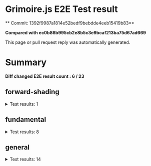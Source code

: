 # Grimoire.js E2E Test result

** Commit: 1392f9987a1814e52bedf9bebdde4eeb15419b83**

**Compared with ec0b86b995cb2e8b5c3e9bcaf213ba75d67ad669**

This page or pull request reply was automatically generated.

# Summary

**Diff changed E2E result count : 6 / 23**



## forward-shading

<details>
    <summary>Test results: 1</summary>

<details>
    <summary>0:forward-shading/pbr-rougness-metallic[PASSED] -- (load: 3583 / waitFor: )</summary>





<img src="https://159-108731811-gh.circle-artifacts.com/0/tmp/circle-artifacts.wzbuC4o/diff/forward-shadingpbr-rougness-metallic.png"/>




<a href="http://jsrun.it/kyasbal/gCfn3#fundamental&#x3D;staging-1392f9987a1814e52bedf9bebdde4eeb15419b83">OPEN</a>



<details>
    <summary>Logs</summary>

```
log:%cGrimoire.js v0.21.1
plugins:

  1 : grimoirejs-math@1.15.1
  2 : grimoirejs-fundamental@0.30.0beta5
  3 : grimoirejs-forward-shading@1.10.1

To suppress this message,please inject a line &quot;gr.debug &#x3D; false;&quot; on the initializing timing. color:#44F;font-weight:bold;
```

</details>

<details>
    <summary>Meta</summary>


|Key|Value|
|:-:|:-:|
|config|[object Object]|
|loadTime|3583|
|logs|[object Object]|
|diffTestResult|true|
|url|http://jsrun.it/kyasbal/gCfn3#fundamental&#x3D;staging-1392f9987a1814e52bedf9bebdde4eeb15419b83|


</details>

<details>
    <summary>Config</summary>


|Key|Value|
|:-:|:-:|
|url|http://jsrun.it/kyasbal/gCfn3|
|timeout|100000|
|waitFor||
|width|640|
|height|480|
|threshold|3%|
|shift|2|
|group|forward-shading|
|name|pbr-rougness-metallic|


</details>


</details>


---

 

</details>


## fundamental

<details>
    <summary>Test results: 8</summary>


### 0:fundamental/texture-direction\[CHANGED\]

* load: 3928
* waitFor: 





<img src="https://159-108731811-gh.circle-artifacts.com/1/tmp/circle-artifacts.4D5DYK3/diff/fundamentaltexture-direction.png"/>




<a href="https://codepen.io/kyasbal-1994/debug/gXMBJV#fundamental&#x3D;staging-1392f9987a1814e52bedf9bebdde4eeb15419b83">OPEN</a>



<details>
    <summary>Logs</summary>

```
log:%cGrimoire.js v0.21.1
plugins:

  1 : grimoirejs-math@1.15.1
  2 : grimoirejs-fundamental@0.30.0beta5

To suppress this message,please inject a line &quot;gr.debug &#x3D; false;&quot; on the initializing timing. color:#44F;font-weight:bold;
```

</details>

<details>
    <summary>Meta</summary>


|Key|Value|
|:-:|:-:|
|config|[object Object]|
|loadTime|3928|
|logs|[object Object]|
|diffTestResult|false|
|url|https://codepen.io/kyasbal-1994/debug/gXMBJV#fundamental&#x3D;staging-1392f9987a1814e52bedf9bebdde4eeb15419b83|


</details>

<details>
    <summary>Config</summary>


|Key|Value|
|:-:|:-:|
|url|https://codepen.io/kyasbal-1994/debug/gXMBJV|
|timeout|100000|
|waitFor||
|width|640|
|height|480|
|threshold|3%|
|shift|2|
|group|fundamental|
|name|texture-direction|


</details>


---


<details>
    <summary>1:fundamental/uv[PASSED] -- (load: 2894 / waitFor: )</summary>





<img src="https://159-108731811-gh.circle-artifacts.com/2/tmp/circle-artifacts.9j1gkko/diff/fundamentaluv.png"/>




<a href="https://codepen.io/kyasbal-1994/debug/vWXLLK#fundamental&#x3D;staging-1392f9987a1814e52bedf9bebdde4eeb15419b83">OPEN</a>



<details>
    <summary>Logs</summary>

```
log:%cGrimoire.js v0.21.1
plugins:

  1 : grimoirejs-math@1.15.1
  2 : grimoirejs-fundamental@0.30.0beta5

To suppress this message,please inject a line &quot;gr.debug &#x3D; false;&quot; on the initializing timing. color:#44F;font-weight:bold;
```

</details>

<details>
    <summary>Meta</summary>


|Key|Value|
|:-:|:-:|
|config|[object Object]|
|loadTime|2894|
|logs|[object Object]|
|diffTestResult|true|
|url|https://codepen.io/kyasbal-1994/debug/vWXLLK#fundamental&#x3D;staging-1392f9987a1814e52bedf9bebdde4eeb15419b83|


</details>

<details>
    <summary>Config</summary>


|Key|Value|
|:-:|:-:|
|url|https://codepen.io/kyasbal-1994/debug/vWXLLK|
|timeout|100000|
|waitFor||
|width|640|
|height|480|
|threshold|3%|
|shift|2|
|group|fundamental|
|name|uv|


</details>


</details>


---


<details>
    <summary>2:fundamental/normal[PASSED] -- (load: 3191 / waitFor: )</summary>





<img src="https://159-108731811-gh.circle-artifacts.com/3/tmp/circle-artifacts.DRqvJvK/diff/fundamentalnormal.png"/>




<a href="https://codepen.io/kyasbal-1994/debug/RjGroo#fundamental&#x3D;staging-1392f9987a1814e52bedf9bebdde4eeb15419b83">OPEN</a>



<details>
    <summary>Logs</summary>

```
log:%cGrimoire.js v0.21.1
plugins:

  1 : grimoirejs-math@1.15.1
  2 : grimoirejs-fundamental@0.30.0beta5

To suppress this message,please inject a line &quot;gr.debug &#x3D; false;&quot; on the initializing timing. color:#44F;font-weight:bold;
```

</details>

<details>
    <summary>Meta</summary>


|Key|Value|
|:-:|:-:|
|config|[object Object]|
|loadTime|3191|
|logs|[object Object]|
|diffTestResult|true|
|url|https://codepen.io/kyasbal-1994/debug/RjGroo#fundamental&#x3D;staging-1392f9987a1814e52bedf9bebdde4eeb15419b83|


</details>

<details>
    <summary>Config</summary>


|Key|Value|
|:-:|:-:|
|url|https://codepen.io/kyasbal-1994/debug/RjGroo|
|timeout|100000|
|waitFor||
|width|640|
|height|480|
|threshold|3%|
|shift|2|
|group|fundamental|
|name|normal|


</details>


</details>


---


### 3:fundamental/wireframe\[NOT TESTED BEFORE\]

* load: 1905
* waitFor: 




<img src="https://159-108731811-gh.circle-artifacts.com/0/tmp/circle-artifacts.wzbuC4o/current/fundamentalwireframe.png"/>




<a href="https://codepen.io/kyasbal-1994/debug/MOmjyJ#fundamental&#x3D;staging-1392f9987a1814e52bedf9bebdde4eeb15419b83">OPEN</a>



<details>
    <summary>Logs</summary>

```
log:%cGrimoire.js v0.21.1
plugins:

  1 : grimoirejs-math@1.15.1
  2 : grimoirejs-fundamental@0.30.0beta5

To suppress this message,please inject a line &quot;gr.debug &#x3D; false;&quot; on the initializing timing. color:#44F;font-weight:bold;
```

</details>

<details>
    <summary>Meta</summary>


|Key|Value|
|:-:|:-:|
|config|[object Object]|
|loadTime|1905|
|logs|[object Object]|
|diffTestResult|true|
|url|https://codepen.io/kyasbal-1994/debug/MOmjyJ#fundamental&#x3D;staging-1392f9987a1814e52bedf9bebdde4eeb15419b83|


</details>

<details>
    <summary>Config</summary>


|Key|Value|
|:-:|:-:|
|url|https://codepen.io/kyasbal-1994/debug/MOmjyJ|
|timeout|100000|
|waitFor||
|width|640|
|height|480|
|threshold|3%|
|shift|2|
|group|fundamental|
|name|wireframe|


</details>


---


<details>
    <summary>4:fundamental/canvasFollowRelative[PASSED] -- (load: 1308 / waitFor: )</summary>





<img src="https://159-108731811-gh.circle-artifacts.com/1/tmp/circle-artifacts.4D5DYK3/diff/fundamentalcanvasFollowRelative.png"/>




<a href="https://codepen.io/kyasbal-1994/debug/bf323f6b9725ceb75f0865d6dddd68b9#fundamental&#x3D;staging-1392f9987a1814e52bedf9bebdde4eeb15419b83">OPEN</a>



<details>
    <summary>Logs</summary>

```
log:%cGrimoire.js v0.21.1
plugins:

  1 : grimoirejs-math@1.15.1
  2 : grimoirejs-fundamental@0.30.0beta5

To suppress this message,please inject a line &quot;gr.debug &#x3D; false;&quot; on the initializing timing. color:#44F;font-weight:bold;
```

</details>

<details>
    <summary>Meta</summary>


|Key|Value|
|:-:|:-:|
|config|[object Object]|
|loadTime|1308|
|logs|[object Object]|
|diffTestResult|true|
|url|https://codepen.io/kyasbal-1994/debug/bf323f6b9725ceb75f0865d6dddd68b9#fundamental&#x3D;staging-1392f9987a1814e52bedf9bebdde4eeb15419b83|


</details>

<details>
    <summary>Config</summary>


|Key|Value|
|:-:|:-:|
|url|https://codepen.io/kyasbal-1994/debug/bf323f6b9725ceb75f0865d6dddd68b9|
|timeout|100000|
|waitFor||
|width|640|
|height|480|
|threshold|3%|
|shift|2|
|group|fundamental|
|name|canvasFollowRelative|


</details>


</details>


---



### 5:fundamental/canvasConsiderBorder\[CHANGED\]

* load: 1082
* waitFor: 





<img src="https://159-108731811-gh.circle-artifacts.com/2/tmp/circle-artifacts.9j1gkko/diff/fundamentalcanvasConsiderBorder.png"/>




<a href="https://codepen.io/kyasbal-1994/debug/d448653295e3678bdbbc626bf9192f79#fundamental&#x3D;staging-1392f9987a1814e52bedf9bebdde4eeb15419b83">OPEN</a>



<details>
    <summary>Logs</summary>

```
log:%cGrimoire.js v0.21.1
plugins:

  1 : grimoirejs-math@1.15.1
  2 : grimoirejs-fundamental@0.30.0beta5

To suppress this message,please inject a line &quot;gr.debug &#x3D; false;&quot; on the initializing timing. color:#44F;font-weight:bold;
```

</details>

<details>
    <summary>Meta</summary>


|Key|Value|
|:-:|:-:|
|config|[object Object]|
|loadTime|1082|
|logs|[object Object]|
|diffTestResult|false|
|url|https://codepen.io/kyasbal-1994/debug/d448653295e3678bdbbc626bf9192f79#fundamental&#x3D;staging-1392f9987a1814e52bedf9bebdde4eeb15419b83|


</details>

<details>
    <summary>Config</summary>


|Key|Value|
|:-:|:-:|
|url|https://codepen.io/kyasbal-1994/debug/d448653295e3678bdbbc626bf9192f79|
|timeout|100000|
|waitFor||
|width|640|
|height|480|
|threshold|3%|
|shift|2|
|group|fundamental|
|name|canvasConsiderBorder|


</details>


---


### 6:fundamental/dynamicParentSizeChange\[NOT TESTED BEFORE\]

* load: 813
* waitFor: 




<img src="https://159-108731811-gh.circle-artifacts.com/3/tmp/circle-artifacts.DRqvJvK/current/fundamentaldynamicParentSizeChange.png"/>




<a href="https://codepen.io/kyasbal-1994/debug/074bef092e7a50ed3e33fe7c75c923e6#fundamental&#x3D;staging-1392f9987a1814e52bedf9bebdde4eeb15419b83">OPEN</a>



<details>
    <summary>Logs</summary>

```
log:%cGrimoire.js v0.21.1
plugins:

  1 : grimoirejs-math@1.15.1
  2 : grimoirejs-fundamental@0.30.0beta5

To suppress this message,please inject a line &quot;gr.debug &#x3D; false;&quot; on the initializing timing. color:#44F;font-weight:bold;
```

</details>

<details>
    <summary>Meta</summary>


|Key|Value|
|:-:|:-:|
|config|[object Object]|
|loadTime|813|
|logs|[object Object]|
|diffTestResult|true|
|url|https://codepen.io/kyasbal-1994/debug/074bef092e7a50ed3e33fe7c75c923e6#fundamental&#x3D;staging-1392f9987a1814e52bedf9bebdde4eeb15419b83|


</details>

<details>
    <summary>Config</summary>


|Key|Value|
|:-:|:-:|
|url|https://codepen.io/kyasbal-1994/debug/074bef092e7a50ed3e33fe7c75c923e6|
|timeout|100000|
|waitFor||
|width|640|
|height|480|
|threshold|3%|
|shift|2|
|group|fundamental|
|name|dynamicParentSizeChange|


</details>


---


### 7:fundamental/drawerContext\[NOT TESTED BEFORE\]

* load: 1956
* waitFor: 




<img src="https://159-108731811-gh.circle-artifacts.com/0/tmp/circle-artifacts.wzbuC4o/current/fundamentaldrawerContext.png"/>




<a href="https://codepen.io/kyasbal-1994/debug/b26f4b576f96d077eb0aab1d6b88668f#fundamental&#x3D;staging-1392f9987a1814e52bedf9bebdde4eeb15419b83">OPEN</a>



<details>
    <summary>Logs</summary>

```
log:%cGrimoire.js v0.21.1
plugins:

  1 : grimoirejs-math@1.15.1
  2 : grimoirejs-fundamental@0.30.0beta5

To suppress this message,please inject a line &quot;gr.debug &#x3D; false;&quot; on the initializing timing. color:#44F;font-weight:bold;
```

</details>

<details>
    <summary>Meta</summary>


|Key|Value|
|:-:|:-:|
|config|[object Object]|
|loadTime|1956|
|logs|[object Object]|
|diffTestResult|true|
|url|https://codepen.io/kyasbal-1994/debug/b26f4b576f96d077eb0aab1d6b88668f#fundamental&#x3D;staging-1392f9987a1814e52bedf9bebdde4eeb15419b83|


</details>

<details>
    <summary>Config</summary>


|Key|Value|
|:-:|:-:|
|url|https://codepen.io/kyasbal-1994/debug/b26f4b576f96d077eb0aab1d6b88668f|
|timeout|100000|
|waitFor||
|width|640|
|height|480|
|threshold|3%|
|shift|2|
|group|fundamental|
|name|drawerContext|


</details>


---

 

</details>


## general

<details>
    <summary>Test results: 14</summary>

<details>
    <summary>0:general/earth[PASSED] -- (load: 1813 / waitFor: )</summary>





<img src="https://159-108731811-gh.circle-artifacts.com/1/tmp/circle-artifacts.4D5DYK3/diff/generalearth.png"/>




<a href="http://jsrun.it/cx20/89C8#fundamental&#x3D;staging-1392f9987a1814e52bedf9bebdde4eeb15419b83">OPEN</a>



<details>
    <summary>Logs</summary>

```
log:%cGrimoire.js v0.20.1
plugins:

  1 : grimoirejs-math@1.15.1
  2 : grimoirejs-fundamental@0.30.4
  3 : grimoirejs-preset-basic@1.11.15
  4 : grimoirejs-forward-shading@1.10.1

To suppress this message,please inject a line &quot;gr.debug &#x3D; false;&quot; on the initializing timing. color:#44F;font-weight:bold;
```

</details>

<details>
    <summary>Meta</summary>


|Key|Value|
|:-:|:-:|
|config|[object Object]|
|loadTime|1813|
|logs|[object Object]|
|diffTestResult|true|
|url|http://jsrun.it/cx20/89C8#fundamental&#x3D;staging-1392f9987a1814e52bedf9bebdde4eeb15419b83|


</details>

<details>
    <summary>Config</summary>


|Key|Value|
|:-:|:-:|
|url|http://jsrun.it/cx20/89C8|
|timeout|100000|
|waitFor||
|width|640|
|height|480|
|threshold|3%|
|shift|2|
|group|general|
|name|earth|


</details>


</details>


---


<details>
    <summary>1:general/gltf[PASSED] -- (load: 903 / waitFor: )</summary>





<img src="https://159-108731811-gh.circle-artifacts.com/2/tmp/circle-artifacts.9j1gkko/diff/generalgltf.png"/>




<a href="http://jsrun.it/cx20/6ojC#fundamental&#x3D;staging-1392f9987a1814e52bedf9bebdde4eeb15419b83">OPEN</a>



<details>
    <summary>Logs</summary>

```
log:%cGrimoire.js v0.20.0
plugins:

  1 : grimoirejs-math@1.14.6
  2 : grimoirejs-fundamental@0.28.2
  3 : grimoirejs-preset-basic@1.11.3
  4 : grimoirejs-animation@1.2.0
  5 : grimoirejs-forward-shading@1.7.3
  6 : grimoirejs-gltf@2.2.1

To suppress this message,please inject a line &quot;gr.debug &#x3D; false;&quot; on the initializing timing. color:#44F;font-weight:bold;
```

</details>

<details>
    <summary>Meta</summary>


|Key|Value|
|:-:|:-:|
|config|[object Object]|
|loadTime|903|
|logs|[object Object]|
|diffTestResult|true|
|url|http://jsrun.it/cx20/6ojC#fundamental&#x3D;staging-1392f9987a1814e52bedf9bebdde4eeb15419b83|


</details>

<details>
    <summary>Config</summary>


|Key|Value|
|:-:|:-:|
|url|http://jsrun.it/cx20/6ojC|
|timeout|100000|
|waitFor||
|width|640|
|height|480|
|threshold|3%|
|shift|2|
|group|general|
|name|gltf|


</details>


</details>


---



### 2:general/posteffect\[CHANGED\]

* load: 1998
* waitFor: 





<img src="https://159-108731811-gh.circle-artifacts.com/3/tmp/circle-artifacts.DRqvJvK/diff/generalposteffect.png"/>




<a href="http://jsrun.it/cx20/snhP#fundamental&#x3D;staging-1392f9987a1814e52bedf9bebdde4eeb15419b83">OPEN</a>



<details>
    <summary>Logs</summary>

```
log:%cGrimoire.js v0.19.5
plugins:

  1 : grimoirejs-math@1.14.3
  2 : grimoirejs-fundamental@0.28.2
  3 : grimoirejs-preset-basic@1.11.0

To suppress this message,please inject a line &quot;gr.debug &#x3D; false;&quot; on the initializing timing. color:#44F;font-weight:bold;
```

</details>

<details>
    <summary>Meta</summary>


|Key|Value|
|:-:|:-:|
|config|[object Object]|
|loadTime|1998|
|logs|[object Object]|
|diffTestResult|false|
|url|http://jsrun.it/cx20/snhP#fundamental&#x3D;staging-1392f9987a1814e52bedf9bebdde4eeb15419b83|


</details>

<details>
    <summary>Config</summary>


|Key|Value|
|:-:|:-:|
|url|http://jsrun.it/cx20/snhP|
|timeout|100000|
|waitFor||
|width|640|
|height|480|
|threshold|3%|
|shift|2|
|group|general|
|name|posteffect|


</details>


---


<details>
    <summary>3:general/primitives[PASSED] -- (load: 1657 / waitFor: )</summary>





<img src="https://159-108731811-gh.circle-artifacts.com/0/tmp/circle-artifacts.wzbuC4o/diff/generalprimitives.png"/>




<a href="http://jsrun.it/cx20/WWUy#fundamental&#x3D;staging-1392f9987a1814e52bedf9bebdde4eeb15419b83">OPEN</a>



<details>
    <summary>Logs</summary>

```
log:%cGrimoire.js v0.20.0
plugins:

  1 : grimoirejs-math@1.14.7
  2 : grimoirejs-fundamental@0.29.2
  3 : grimoirejs-preset-basic@1.11.5

To suppress this message,please inject a line &quot;gr.debug &#x3D; false;&quot; on the initializing timing. color:#44F;font-weight:bold;
```

</details>

<details>
    <summary>Meta</summary>


|Key|Value|
|:-:|:-:|
|config|[object Object]|
|loadTime|1657|
|logs|[object Object]|
|diffTestResult|true|
|url|http://jsrun.it/cx20/WWUy#fundamental&#x3D;staging-1392f9987a1814e52bedf9bebdde4eeb15419b83|


</details>

<details>
    <summary>Config</summary>


|Key|Value|
|:-:|:-:|
|url|http://jsrun.it/cx20/WWUy|
|timeout|100000|
|waitFor||
|width|640|
|height|480|
|threshold|3%|
|shift|2|
|group|general|
|name|primitives|


</details>


</details>


---


<details>
    <summary>4:general/quaternion[PASSED] -- (load: 1128 / waitFor: )</summary>





<img src="https://159-108731811-gh.circle-artifacts.com/1/tmp/circle-artifacts.4D5DYK3/diff/generalquaternion.png"/>




<a href="http://jsrun.it/cx20/29IU#fundamental&#x3D;staging-1392f9987a1814e52bedf9bebdde4eeb15419b83">OPEN</a>



<details>
    <summary>Logs</summary>

```
log:%cGrimoire.js v0.20.1
plugins:

  1 : grimoirejs-math@1.14.7
  2 : grimoirejs-fundamental@0.29.4
  3 : grimoirejs-preset-basic@1.11.8

To suppress this message,please inject a line &quot;gr.debug &#x3D; false;&quot; on the initializing timing. color:#44F;font-weight:bold;
```

</details>

<details>
    <summary>Meta</summary>


|Key|Value|
|:-:|:-:|
|config|[object Object]|
|loadTime|1128|
|logs|[object Object]|
|diffTestResult|true|
|url|http://jsrun.it/cx20/29IU#fundamental&#x3D;staging-1392f9987a1814e52bedf9bebdde4eeb15419b83|


</details>

<details>
    <summary>Config</summary>


|Key|Value|
|:-:|:-:|
|url|http://jsrun.it/cx20/29IU|
|timeout|100000|
|waitFor||
|width|640|
|height|480|
|threshold|3%|
|shift|2|
|group|general|
|name|quaternion|


</details>


</details>


---


<details>
    <summary>5:general/teapod-wireframe[PASSED] -- (load: 913 / waitFor: )</summary>





<img src="https://159-108731811-gh.circle-artifacts.com/2/tmp/circle-artifacts.9j1gkko/diff/generalteapod-wireframe.png"/>




<a href="http://jsrun.it/cx20/Ukzk#fundamental&#x3D;staging-1392f9987a1814e52bedf9bebdde4eeb15419b83">OPEN</a>



<details>
    <summary>Logs</summary>

```
log:%cGrimoire.js v0.20.1
plugins:

  1 : grimoirejs-math@1.14.7
  2 : grimoirejs-fundamental@0.29.4
  3 : grimoirejs-preset-basic@1.11.8

To suppress this message,please inject a line &quot;gr.debug &#x3D; false;&quot; on the initializing timing. color:#44F;font-weight:bold;
```

</details>

<details>
    <summary>Meta</summary>


|Key|Value|
|:-:|:-:|
|config|[object Object]|
|loadTime|913|
|logs|[object Object]|
|diffTestResult|true|
|url|http://jsrun.it/cx20/Ukzk#fundamental&#x3D;staging-1392f9987a1814e52bedf9bebdde4eeb15419b83|


</details>

<details>
    <summary>Config</summary>


|Key|Value|
|:-:|:-:|
|url|http://jsrun.it/cx20/Ukzk|
|timeout|100000|
|waitFor||
|width|640|
|height|480|
|threshold|3%|
|shift|2|
|group|general|
|name|teapod-wireframe|


</details>


</details>


---


<details>
    <summary>6:general/teapod-normal[PASSED] -- (load: 1612 / waitFor: )</summary>





<img src="https://159-108731811-gh.circle-artifacts.com/3/tmp/circle-artifacts.DRqvJvK/diff/generalteapod-normal.png"/>




<a href="http://jsrun.it/cx20/MPRv#fundamental&#x3D;staging-1392f9987a1814e52bedf9bebdde4eeb15419b83">OPEN</a>



<details>
    <summary>Logs</summary>

```
log:%cGrimoire.js v0.20.1
plugins:

  1 : grimoirejs-math@1.14.7
  2 : grimoirejs-fundamental@0.29.4
  3 : grimoirejs-preset-basic@1.11.8

To suppress this message,please inject a line &quot;gr.debug &#x3D; false;&quot; on the initializing timing. color:#44F;font-weight:bold;
```

</details>

<details>
    <summary>Meta</summary>


|Key|Value|
|:-:|:-:|
|config|[object Object]|
|loadTime|1612|
|logs|[object Object]|
|diffTestResult|true|
|url|http://jsrun.it/cx20/MPRv#fundamental&#x3D;staging-1392f9987a1814e52bedf9bebdde4eeb15419b83|


</details>

<details>
    <summary>Config</summary>


|Key|Value|
|:-:|:-:|
|url|http://jsrun.it/cx20/MPRv|
|timeout|100000|
|waitFor||
|width|640|
|height|480|
|threshold|3%|
|shift|2|
|group|general|
|name|teapod-normal|


</details>


</details>


---



### 7:general/teapod-texture\[CHANGED\]

* load: 1514
* waitFor: 





<img src="https://159-108731811-gh.circle-artifacts.com/0/tmp/circle-artifacts.wzbuC4o/diff/generalteapod-texture.png"/>




<a href="http://jsrun.it/cx20/kPYg#fundamental&#x3D;staging-1392f9987a1814e52bedf9bebdde4eeb15419b83">OPEN</a>



<details>
    <summary>Logs</summary>

```
log:%cGrimoire.js v0.20.1
plugins:

  1 : grimoirejs-math@1.14.7
  2 : grimoirejs-fundamental@0.29.4
  3 : grimoirejs-preset-basic@1.11.8

To suppress this message,please inject a line &quot;gr.debug &#x3D; false;&quot; on the initializing timing. color:#44F;font-weight:bold;
```

</details>

<details>
    <summary>Meta</summary>


|Key|Value|
|:-:|:-:|
|config|[object Object]|
|loadTime|1514|
|logs|[object Object]|
|diffTestResult|false|
|url|http://jsrun.it/cx20/kPYg#fundamental&#x3D;staging-1392f9987a1814e52bedf9bebdde4eeb15419b83|


</details>

<details>
    <summary>Config</summary>


|Key|Value|
|:-:|:-:|
|url|http://jsrun.it/cx20/kPYg|
|timeout|100000|
|waitFor||
|width|640|
|height|480|
|threshold|3%|
|shift|2|
|group|general|
|name|teapod-texture|


</details>


---


<details>
    <summary>8:general/pbr[PASSED] -- (load: 770 / waitFor: )</summary>





<img src="https://159-108731811-gh.circle-artifacts.com/1/tmp/circle-artifacts.4D5DYK3/diff/generalpbr.png"/>




<a href="http://jsrun.it/cx20/Qurl#fundamental&#x3D;staging-1392f9987a1814e52bedf9bebdde4eeb15419b83">OPEN</a>



<details>
    <summary>Logs</summary>

```
log:%cGrimoire.js v0.20.1
plugins:

  1 : grimoirejs-math@1.14.8
  2 : grimoirejs-fundamental@0.29.4
  3 : grimoirejs-preset-basic@1.11.9
  4 : grimoirejs-animation@1.2.0
  5 : grimoirejs-forward-shading@1.9.1
  6 : grimoirejs-gltf@2.2.6

To suppress this message,please inject a line &quot;gr.debug &#x3D; false;&quot; on the initializing timing. color:#44F;font-weight:bold;
```

</details>

<details>
    <summary>Meta</summary>


|Key|Value|
|:-:|:-:|
|config|[object Object]|
|loadTime|770|
|logs|[object Object]|
|diffTestResult|true|
|url|http://jsrun.it/cx20/Qurl#fundamental&#x3D;staging-1392f9987a1814e52bedf9bebdde4eeb15419b83|


</details>

<details>
    <summary>Config</summary>


|Key|Value|
|:-:|:-:|
|url|http://jsrun.it/cx20/Qurl|
|timeout|100000|
|waitFor||
|width|640|
|height|480|
|threshold|3%|
|shift|2|
|group|general|
|name|pbr|


</details>


</details>


---



### 9:general/particles\[CHANGED\]

* load: 1262
* waitFor: 





<img src="https://159-108731811-gh.circle-artifacts.com/2/tmp/circle-artifacts.9j1gkko/diff/generalparticles.png"/>




<a href="http://jsrun.it/case2912/6B8h#fundamental&#x3D;staging-1392f9987a1814e52bedf9bebdde4eeb15419b83">OPEN</a>



<details>
    <summary>Logs</summary>

```
log:%cGrimoire.js v0.21.1
plugins:

  1 : grimoirejs-math@1.15.1
  2 : grimoirejs-fundamental@0.32.3
  3 : grimoirejs-preset-basic@1.11.17

To suppress this message,please inject a line &quot;gr.debug &#x3D; false;&quot; on the initializing timing. color:#44F;font-weight:bold;
```

</details>

<details>
    <summary>Meta</summary>


|Key|Value|
|:-:|:-:|
|config|[object Object]|
|loadTime|1262|
|logs|[object Object]|
|diffTestResult|false|
|url|http://jsrun.it/case2912/6B8h#fundamental&#x3D;staging-1392f9987a1814e52bedf9bebdde4eeb15419b83|


</details>

<details>
    <summary>Config</summary>


|Key|Value|
|:-:|:-:|
|url|http://jsrun.it/case2912/6B8h|
|timeout|100000|
|waitFor||
|width|640|
|height|480|
|threshold|3%|
|shift|2|
|group|general|
|name|particles|


</details>


---


<details>
    <summary>10:general/axis[PASSED] -- (load: 839 / waitFor: )</summary>





<img src="https://159-108731811-gh.circle-artifacts.com/3/tmp/circle-artifacts.DRqvJvK/diff/generalaxis.png"/>




<a href="http://jsrun.it/cx20/ebdy#fundamental&#x3D;staging-1392f9987a1814e52bedf9bebdde4eeb15419b83">OPEN</a>



<details>
    <summary>Logs</summary>

```
log:%cGrimoire.js v0.20.1
plugins:

  1 : grimoirejs-math@1.14.7
  2 : grimoirejs-fundamental@0.29.4
  3 : grimoirejs-preset-basic@1.11.8

To suppress this message,please inject a line &quot;gr.debug &#x3D; false;&quot; on the initializing timing. color:#44F;font-weight:bold;
```

</details>

<details>
    <summary>Meta</summary>


|Key|Value|
|:-:|:-:|
|config|[object Object]|
|loadTime|839|
|logs|[object Object]|
|diffTestResult|true|
|url|http://jsrun.it/cx20/ebdy#fundamental&#x3D;staging-1392f9987a1814e52bedf9bebdde4eeb15419b83|


</details>

<details>
    <summary>Config</summary>


|Key|Value|
|:-:|:-:|
|url|http://jsrun.it/cx20/ebdy|
|timeout|100000|
|waitFor||
|width|640|
|height|480|
|threshold|3%|
|shift|2|
|group|general|
|name|axis|


</details>


</details>


---


<details>
    <summary>11:general/forward[PASSED] -- (load: 1260 / waitFor: )</summary>





<img src="https://159-108731811-gh.circle-artifacts.com/0/tmp/circle-artifacts.wzbuC4o/diff/generalforward.png"/>




<a href="http://jsrun.it/cx20/UE4P#fundamental&#x3D;staging-1392f9987a1814e52bedf9bebdde4eeb15419b83">OPEN</a>



<details>
    <summary>Logs</summary>

```
log:%cGrimoire.js v0.20.1
plugins:

  1 : grimoirejs-math@1.15.1
  2 : grimoirejs-fundamental@0.30.4
  3 : grimoirejs-preset-basic@1.11.15
  4 : grimoirejs-forward-shading@1.10.1

To suppress this message,please inject a line &quot;gr.debug &#x3D; false;&quot; on the initializing timing. color:#44F;font-weight:bold;
```

</details>

<details>
    <summary>Meta</summary>


|Key|Value|
|:-:|:-:|
|config|[object Object]|
|loadTime|1260|
|logs|[object Object]|
|diffTestResult|true|
|url|http://jsrun.it/cx20/UE4P#fundamental&#x3D;staging-1392f9987a1814e52bedf9bebdde4eeb15419b83|


</details>

<details>
    <summary>Config</summary>


|Key|Value|
|:-:|:-:|
|url|http://jsrun.it/cx20/UE4P|
|timeout|100000|
|waitFor||
|width|640|
|height|480|
|threshold|3%|
|shift|2|
|group|general|
|name|forward|


</details>


</details>


---



### 12:general/shader\[CHANGED\]

* load: 977
* waitFor: 





<img src="https://159-108731811-gh.circle-artifacts.com/1/tmp/circle-artifacts.4D5DYK3/diff/generalshader.png"/>




<a href="http://jsrun.it/kyasbal/2DVy#fundamental&#x3D;staging-1392f9987a1814e52bedf9bebdde4eeb15419b83">OPEN</a>



<details>
    <summary>Logs</summary>

```
log:%cGrimoire.js v0.21.1
plugins:

  1 : grimoirejs-math@1.15.1
  2 : grimoirejs-fundamental@0.32.3
  3 : grimoirejs-preset-basic@1.11.17

To suppress this message,please inject a line &quot;gr.debug &#x3D; false;&quot; on the initializing timing. color:#44F;font-weight:bold;
```

</details>

<details>
    <summary>Meta</summary>


|Key|Value|
|:-:|:-:|
|config|[object Object]|
|loadTime|977|
|logs|[object Object]|
|diffTestResult|false|
|url|http://jsrun.it/kyasbal/2DVy#fundamental&#x3D;staging-1392f9987a1814e52bedf9bebdde4eeb15419b83|


</details>

<details>
    <summary>Config</summary>


|Key|Value|
|:-:|:-:|
|url|http://jsrun.it/kyasbal/2DVy|
|timeout|100000|
|waitFor||
|width|640|
|height|480|
|threshold|3%|
|shift|2|
|group|general|
|name|shader|


</details>


---


<details>
    <summary>13:general/pbrTest14[PASSED] -- (load: 2875 / waitFor: )</summary>





<img src="https://159-108731811-gh.circle-artifacts.com/2/tmp/circle-artifacts.9j1gkko/diff/generalpbrTest14.png"/>




<a href="http://jsrun.it/kyasbal/oeKr#fundamental&#x3D;staging-1392f9987a1814e52bedf9bebdde4eeb15419b83">OPEN</a>



<details>
    <summary>Logs</summary>

```
log:%cGrimoire.js v0.19.1
plugins:

  1 : grimoirejs-math@1.14.2
  2 : grimoirejs-fundamental@0.28.1
  3 : grimoirejs-preset-basic@1.10.17
  4 : grimoirejs-forward-shading@1.7.3

To suppress this message,please inject a line &quot;gr.debug &#x3D; false;&quot; on the initializing timing. color:#44F;font-weight:bold;
error:JSHandle@error
```

</details>

<details>
    <summary>Meta</summary>


|Key|Value|
|:-:|:-:|
|config|[object Object]|
|loadTime|2875|
|logs|[object Object],[object Object]|
|diffTestResult|true|
|url|http://jsrun.it/kyasbal/oeKr#fundamental&#x3D;staging-1392f9987a1814e52bedf9bebdde4eeb15419b83|


</details>

<details>
    <summary>Config</summary>


|Key|Value|
|:-:|:-:|
|timeout|100000|
|url|http://jsrun.it/kyasbal/oeKr|
|waitFor||
|width|640|
|height|480|
|threshold|3%|
|shift|2|
|group|general|
|name|pbrTest14|


</details>


</details>


---

 

</details>
 